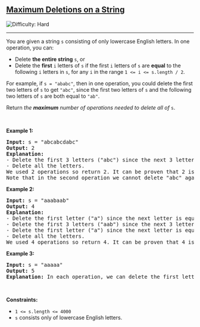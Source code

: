 <h2><a href="https://leetcode.com/problems/maximum-deletions-on-a-string">Maximum Deletions on a String</a></h2> <img src='https://img.shields.io/badge/Difficulty-Hard-red' alt='Difficulty: Hard' /><hr><p>You are given a string <code>s</code> consisting of only lowercase English letters. In one operation, you can:</p>

<ul>
	<li>Delete <strong>the entire string</strong> <code>s</code>, or</li>
	<li>Delete the <strong>first</strong> <code>i</code> letters of <code>s</code> if the first <code>i</code> letters of <code>s</code> are <strong>equal</strong> to the following <code>i</code> letters in <code>s</code>, for any <code>i</code> in the range <code>1 &lt;= i &lt;= s.length / 2</code>.</li>
</ul>

<p>For example, if <code>s = &quot;ababc&quot;</code>, then in one operation, you could delete the first two letters of <code>s</code> to get <code>&quot;abc&quot;</code>, since the first two letters of <code>s</code> and the following two letters of <code>s</code> are both equal to <code>&quot;ab&quot;</code>.</p>

<p>Return <em>the <strong>maximum</strong> number of operations needed to delete all of </em><code>s</code>.</p>

<p>&nbsp;</p>
<p><strong class="example">Example 1:</strong></p>

<pre>
<strong>Input:</strong> s = &quot;abcabcdabc&quot;
<strong>Output:</strong> 2
<strong>Explanation:</strong>
- Delete the first 3 letters (&quot;abc&quot;) since the next 3 letters are equal. Now, s = &quot;abcdabc&quot;.
- Delete all the letters.
We used 2 operations so return 2. It can be proven that 2 is the maximum number of operations needed.
Note that in the second operation we cannot delete &quot;abc&quot; again because the next occurrence of &quot;abc&quot; does not happen in the next 3 letters.
</pre>

<p><strong class="example">Example 2:</strong></p>

<pre>
<strong>Input:</strong> s = &quot;aaabaab&quot;
<strong>Output:</strong> 4
<strong>Explanation:</strong>
- Delete the first letter (&quot;a&quot;) since the next letter is equal. Now, s = &quot;aabaab&quot;.
- Delete the first 3 letters (&quot;aab&quot;) since the next 3 letters are equal. Now, s = &quot;aab&quot;.
- Delete the first letter (&quot;a&quot;) since the next letter is equal. Now, s = &quot;ab&quot;.
- Delete all the letters.
We used 4 operations so return 4. It can be proven that 4 is the maximum number of operations needed.
</pre>

<p><strong class="example">Example 3:</strong></p>

<pre>
<strong>Input:</strong> s = &quot;aaaaa&quot;
<strong>Output:</strong> 5
<strong>Explanation:</strong> In each operation, we can delete the first letter of s.
</pre>

<p>&nbsp;</p>
<p><strong>Constraints:</strong></p>

<ul>
	<li><code>1 &lt;= s.length &lt;= 4000</code></li>
	<li><code>s</code> consists only of lowercase English letters.</li>
</ul>
